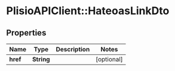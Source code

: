 # PlisioAPIClient::HateoasLinkDto

## Properties
Name | Type | Description | Notes
------------ | ------------- | ------------- | -------------
**href** | **String** |  | [optional] 

